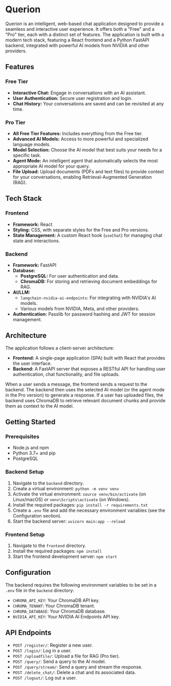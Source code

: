 # Querion

Querion is an intelligent, web-based chat application designed to provide a seamless and interactive user experience. It offers both a "Free" and a "Pro" tier, each with a distinct set of features. The application is built with a modern tech stack, featuring a React frontend and a Python FastAPI backend, integrated with powerful AI models from NVIDIA and other providers.

## Features

### Free Tier

*   **Interactive Chat:** Engage in conversations with an AI assistant.
*   **User Authentication:** Secure user registration and login.
*   **Chat History:** Your conversations are saved and can be revisited at any time.

### Pro Tier

*   **All Free Tier Features:** Includes everything from the Free tier.
*   **Advanced AI Models:** Access to more powerful and specialized language models.
*   **Model Selection:** Choose the AI model that best suits your needs for a specific task.
*   **Agent Mode:** An intelligent agent that automatically selects the most appropriate AI model for your query.
*   **File Upload:** Upload documents (PDFs and text files) to provide context for your conversations, enabling Retrieval-Augmented Generation (RAG).

## Tech Stack

### Frontend

*   **Framework:** React
*   **Styling:** CSS, with separate styles for the Free and Pro versions.
*   **State Management:** A custom React hook (`useChat`) for managing chat state and interactions.

### Backend

*   **Framework:** FastAPI
*   **Database:**
    *   **PostgreSQL:** For user authentication and data.
    *   **ChromaDB:** For storing and retrieving document embeddings for RAG.
*   **AI/LLM:**
    *   `langchain-nvidia-ai-endpoints`: For integrating with NVIDIA's AI models.
    *   Various models from NVIDIA, Meta, and other providers.
*   **Authentication:** Passlib for password hashing and JWT for session management.

## Architecture

The application follows a client-server architecture:

*   **Frontend:** A single-page application (SPA) built with React that provides the user interface.
*   **Backend:** A FastAPI server that exposes a RESTful API for handling user authentication, chat functionality, and file uploads.

When a user sends a message, the frontend sends a request to the backend. The backend then uses the selected AI model (or the agent mode in the Pro version) to generate a response. If a user has uploaded files, the backend uses ChromaDB to retrieve relevant document chunks and provide them as context to the AI model.

## Getting Started

### Prerequisites

*   Node.js and npm
*   Python 3.7+ and pip
*   PostgreSQL

### Backend Setup

1.  Navigate to the `backend` directory.
2.  Create a virtual environment: `python -m venv venv`
3.  Activate the virtual environment: `source venv/bin/activate` (on Linux/macOS) or `venv\Scripts\activate` (on Windows).
4.  Install the required packages: `pip install -r requirements.txt`
5.  Create a `.env` file and add the necessary environment variables (see the Configuration section).
6.  Start the backend server: `uvicorn main:app --reload`

### Frontend Setup

1.  Navigate to the `frontend` directory.
2.  Install the required packages: `npm install`
3.  Start the frontend development server: `npm start`

## Configuration

The backend requires the following environment variables to be set in a `.env` file in the `backend` directory:

*   `CHROMA_API_KEY`: Your ChromaDB API key.
*   `CHROMA_TENANT`: Your ChromaDB tenant.
*   `CHROMA_DATABASE`: Your ChromaDB database.
*   `NVIDIA_API_KEY`: Your NVIDIA AI Endpoints API key.

## API Endpoints

*   `POST /register/`: Register a new user.
*   `POST /login/`: Log in a user.
*   `POST /uploadfile/`: Upload a file for RAG (Pro tier).
*   `POST /query/`: Send a query to the AI model.
*   `POST /query/stream/`: Send a query and stream the response.
*   `POST /delete_chat/`: Delete a chat and its associated data.
*   `POST /logout/`: Log out a user.